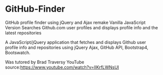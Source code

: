 # GitHub-Finder
GitHub profile finder using jQuery and Ajax
remake Vanilla JavaScript Version
Searches Github.com user profiles and displays profile info and the latest repositories

  A JavaScript/jQuery application that fetches and displays Github user profile info and repositories 
using jQuery Ajax, GitHub API, Bootstrap4, Bootswatch.

Was tutored by Brad Traversy
YouTube source:https://www.youtube.com/watch?v=lIKrfLWNsUI
